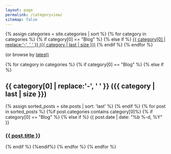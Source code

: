 ```yaml
---
layout: page
permalink: /categoryview/
sitemap: false
---
```

   


<div>
{% assign categories = site.categories | sort %}
{% for category in categories %}
    {% if category[0] == "Blog" %}
    {% else if %}
        <a href="#{{ category[0] | first | slugify }}">{{ category[0] | replace:'-', ' ' }} ({{ category | last | size }})</a>
    {% endif %} 
{% endfor %}
</div>

<div class="container" >
<div id="archives">
<p>(or browse by <a title="The complete archive of {{ site.name }}" href="{{ site.url}}{{site.baseurl}}/tech-notes">latest)</a></p>
</div>
</div>
    
<div id="index">
{% for category in categories %}
    {% if category[0] == "Blog" %}
    {% else if %}
        <a name="{{ category[0] }}"></a><h2>{{ category[0] | replace:'-', ' ' }} ({{ category | last | size }}) </h2>
        {% assign sorted_posts = site.posts | sort: 'last' %}
    {% endif %} 
    {% for post in sorted_posts %}
        {%if post.categories contains category[0]%}
            {% if category[0] == "Blog" %}
            {% else if %}
            <span class="post-meta">{{ post.date | date: "%b %-d, %Y" }}</span>
            <h3><a href="{{ site.url }}{{site.baseurl}}{{ post.url }}" title="{{ post.title }}">{{ post.title }}</a></h3>
            {% endif %}  
        {%endif%}
  {% endfor %}
{% endfor %}
</div>